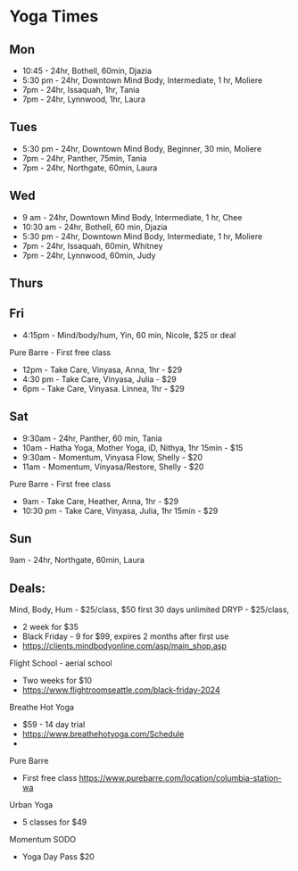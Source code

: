 # Yoga Times

## Mon

- 10:45 - 24hr, Bothell, 60min, Djazia
- 5:30 pm - 24hr, Downtown Mind Body, Intermediate, 1 hr, Moliere
- 7pm - 24hr, Issaquah, 1hr, Tania
- 7pm - 24hr, Lynnwood, 1hr, Laura


## Tues

- 5:30 pm - 24hr, Downtown Mind Body, Beginner, 30 min, Moliere
- 7pm - 24hr, Panther, 75min, Tania
- 7pm - 24hr, Northgate, 60min, Laura

## Wed

- 9 am - 24hr, Downtown Mind Body, Intermediate, 1 hr, Chee
- 10:30 am - 24hr, Bothell, 60 min, Djazia
- 5:30 pm - 24hr, Downtown Mind Body, Intermediate, 1 hr, Moliere
- 7pm - 24hr, Issaquah, 60min, Whitney
- 7pm - 24hr, Lynnwood, 60min, Judy

## Thurs

## Fri

- 4:15pm - Mind/body/hum, Yin, 60 min, Nicole, $25 or deal

Pure Barre - First free class

- 12pm - Take Care, Vinyasa, Anna, 1hr - $29
- 4:30 pm - Take Care, Vinyasa, Julia - $29
- 6pm - Take Care, Vinyasa. Linnea, 1hr - $29

## Sat

- 9:30am - 24hr, Panther, 60 min, Tania
- 10am - Hatha Yoga, Mother Yoga, iD, Nithya, 1hr 15min - $15
- 9:30am - Momentum, Vinyasa Flow, Shelly - $20
- 11am - Momentum, Vinyasa/Restore, Shelly - $20

Pure Barre - First free class

- 9am - Take Care, Heather, Anna, 1hr - $29
- 10:30 pm - Take Care, Vinyasa, Julia, 1hr 15min - $29



## Sun

9am - 24hr, Northgate, 60min, Laura

## Deals:

Mind, Body, Hum - $25/class, $50 first 30 days unlimited
DRYP - $25/class, 

- 2 week for $35
- Black Friday - 9 for $99, expires 2 months after first use
- https://clients.mindbodyonline.com/asp/main_shop.asp

Flight School - aerial school

- Two weeks for $10
- https://www.flightroomseattle.com/black-friday-2024

Breathe Hot Yoga

- $59 - 14 day trial
- https://www.breathehotyoga.com/Schedule
- 
Pure Barre
- First free class
https://www.purebarre.com/location/columbia-station-wa

Urban Yoga

- 5 classes for $49

Momentum SODO 

- Yoga Day Pass	$20

